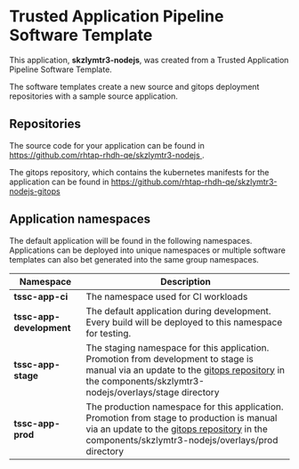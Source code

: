 # Trusted Application Pipeline Software Template

This application, **skzlymtr3-nodejs**, was created from a Trusted Application Pipeline Software Template.

The software templates create a new source and gitops deployment repositories with a sample source application. 

## Repositories

The source code for your application can be found in [https://github.com/rhtap-rhdh-qe/skzlymtr3-nodejs ](https://github.com/rhtap-rhdh-qe/skzlymtr3-nodejs ).
 
The gitops repository, which contains the kubernetes manifests for the application can be found in 
[https://github.com/rhtap-rhdh-qe/skzlymtr3-nodejs-gitops ](https://github.com/rhtap-rhdh-qe/skzlymtr3-nodejs-gitops ) 

## Application namespaces 

The default application will be found in the following namespaces. Applications can be deployed into unique namespaces or multiple software templates can also bet generated into the same group namespaces.  

|  Namespace   |  Description   |  
| -------- | -------- |
| **tssc-app-ci** | The namespace used for CI workloads |
| **tssc-app-development** | The default application during development. Every build will be deployed to this namespace for testing. |
| **tssc-app-stage** | The staging namespace for this application. Promotion from development to stage is manual via an update to the [gitops repository](https://github.com/rhtap-rhdh-qe/skzlymtr3-nodejs-gitops ) in the components/skzlymtr3-nodejs/overlays/stage directory |
| **tssc-app-prod** | The production namespace for this application. Promotion from stage to production is manual via an update to the [gitops repository](https://github.com/rhtap-rhdh-qe/skzlymtr3-nodejs-gitops ) in the components/skzlymtr3-nodejs/overlays/prod directory |